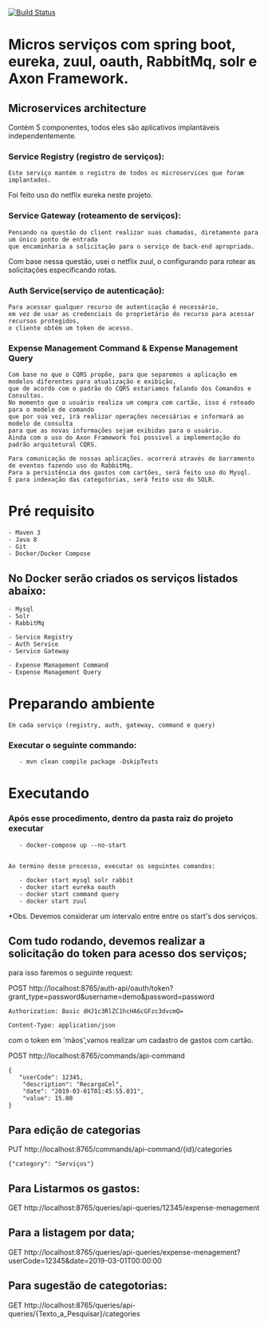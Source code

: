 [![Build Status](https://travis-ci.org/adslima/TestBackJava.svg?branch=master)](https://travis-ci.org/adslima/TestBackJava)


# Micros serviços com spring boot, eureka, zuul, oauth, RabbitMq, solr e Axon Framework.


## Microservices architecture

Contém 5 componentes, todos eles são aplicativos implantáveis ​​independentemente.


### Service Registry (registro de serviços):

	Este serviço mantém o registro de todos os microservices que foram implantados.
Foi feito uso do netflix eureka neste projeto.

### Service Gateway (roteamento de serviços):

	Pensando na questão do client realizar suas chamadas, diretamente para um único ponto de entrada 
	que encaminharia a solicitação para o serviço de back-end apropriado. 
Com base nessa questão, 	usei o netflix zuul, o configurando para rotear as solicitações especificando rotas.

### Auth Service(serviço de autenticação):

	Para acessar qualquer recurso de autenticação é necessário, 
	em vez de usar as credenciais do proprietário do recurso para acessar recursos protegidos, 
	o cliente obtém um token de acesso.


### Expense Management Command & Expense Management Query

	Com base no que o CQRS propõe, para que separemos a aplicação em modelos diferentes para atualização e exibição, 
	que de acordo com o padrão do CQRS estariamos falando dos Comandos e Consultas.
	No momento que o usuário realiza um compra com cartão, isso é roteado para o modelo de comando
	que por sua vez, irá realizar operações necessárias e informará ao modelo de consulta
	para que as novas informações sejam exibidas para o usuário. 
	Ainda com o uso do Axon Framework foi possivel a implementação do padrão arquitetural CQRS.

	Para comunicação de nossas aplicações. ocorrerá através de barramento de eventos fazendo uso do RabbitMq. 
	Para a persistência dos gastos com cartões, será feito uso do Mysql.
	E para indexação das categotorias, será feito uso do SOLR.  


# Pré requisito

    - Maven 3
    - Java 8
	- Git
    - Docker/Docker Compose

## No Docker serão criados os serviços listados abaixo:

    - Mysql
    - Solr
    - RabbitMq
	
    - Service Registry
	- Auth Service
    - Service Gateway
	
	- Expense Management Command
	- Expense Management Query
	
# Preparando ambiente

	Em cada serviço (registry, auth, gateway, command e query)
	
###  Executar o seguinte commando:
       - mvn clean compile package -DskipTests
   
# Executando

###  Após esse procedimento, dentro da pasta raiz do projeto executar
	   - docker-compose up --no-start
		

	Ao termino desse processo, executar os seguintes comandos: 
	
	   - docker start mysql solr rabbit
	   - docker start eureka oauth
	   - docker start command query 
	   - docker start zuul
	   
 *Obs. Devemos considerar um intervalo entre entre os start's dos serviços.
	   

## Com tudo rodando, devemos realizar a solicitação do token para acesso dos serviços;
para isso faremos o seguinte request:

 POST 
	http://localhost:8765/auth-api/oauth/token?grant_type=password&username=demo&password=password

	Authorization: Basic dHJ1c3RlZC1hcHA6cGFzc3dvcmQ=

	Content-Type: application/json

com o token em 'mãos',vamos realizar um cadastro de gastos com cartão.

POST
	http://localhost:8765/commands/api-command

	{
       "userCode": 12345,
        "description": "RecargaCel",
        "date": "2019-03-01T01:45:55.031",
        "value": 15.00
    }

 
## Para edição de categorias

PUT 
	http://localhost:8765/commands/api-command/{id}/categories
	
	{"category": "Serviços"}

## Para Listarmos os gastos:
	
GET
	http://localhost:8765/queries/api-queries/12345/expense-menagement

## Para a listagem por data;

GET
	http://localhost:8765/queries/api-queries/expense-menagement?userCode=12345&date=2019-03-01T00:00:00
	

## Para sugestão de categotorias:

GET
	http://localhost:8765/queries/api-queries/{Texto_a_Pesquisar}/categories
	
